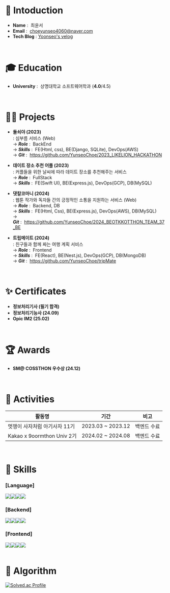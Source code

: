 # 👋 Intoduction
- **Name** : &nbsp;최윤서 
- **Email** : &nbsp;choeyunseo4060@naver.com
- **Tech Blog** : [Yoonseo's velog](https://velog.io/@choeyunseo/posts/)
<br>

# 🎓 Education
- **University** : &nbsp;상명대학교 소프트웨어학과 (**4.0**/4.5)
<br>

# 👩‍💻 Projects
- **돌쇠야 (2023)** <br>
 : 심부름 서비스 (Web) <br>
 &#8594; ***Role***&nbsp;:&nbsp;&nbsp;BackEnd <br>
 &#8594; ***Skills***&nbsp;:&nbsp;&nbsp;FE(Html, css), BE(Django, SQLite), DevOps(AWS) <br>
 &#8594; ***Git***&nbsp;:&nbsp;&nbsp;https://github.com/YunseoChoe/2023_LIKELION_HACKATHON
 
- **데이트 장소 추천 어플 (2023)** <br>
  : 커플들을 위한 날씨에 따라 데이트 장소를 추천해주는 서비스 <br>
  &#8594; ***Role***&nbsp;:&nbsp;&nbsp;FullStack <br>
  &#8594; ***Skills***&nbsp;:&nbsp;&nbsp;FE(Swift UI), BE(Express.js), DevOps(GCP), DB(MySQL) <br>
  
- **댓칼코마니 (2024)** <br>
  : 웹툰 작가와 독자들 간의 긍정적인 소통을 지원하는 서비스 (Web) <br>
  &#8594; ***Role***&nbsp;:&nbsp;&nbsp;Backend, DB <br>
  &#8594; ***Skills***&nbsp;:&nbsp;&nbsp;FE(Html, Css), BE(Express.js), DevOps(AWS), DB(MySQL) <br>
  &#8594; ***Git***&nbsp;:&nbsp;&nbsp;https://github.com/YunseoChoe/2024_BEOTKKOTTHON_TEAM_37_BE <br>
  
- **트립메이트 (2024)** <br>
  : 친구들과 함께 짜는 여행 계획 서비스 <br>
  &#8594; ***Role***&nbsp;:&nbsp;&nbsp;Frontend <br>
  &#8594; ***Skills***&nbsp;:&nbsp;&nbsp;FE(React), BE(Nest.js), DevOps(GCP), DB(MongoDB) <br>
  &#8594; ***Git***&nbsp;:&nbsp;&nbsp;https://github.com/YunseoChoe/tripMate <br>
<br>
  
# ✨ Certificates
 - **정보처리기사 (필기 합격)** <br>
 - **정보처리기능사 (24.09)** <br>
 - **Opic IM2 (25.02)** <br>
<br>

# 🏆 Awards
 - **SM@ COSSTHON 우수상 (24.12)**
<br>

# 💼 Activities
 |활동명|기간|비고|
 |---|---|---|
 |멋쟁이 사자처럼 아기사자 11기|2023.03 ~ 2023.12|백엔드 수료|
 |Kakao x 9oormthon Univ 2기|2024.02 ~ 2024.08|백엔드 수료|
<br>

# 🔨 Skills
### [Language]
<div style="display:flex; flex-direction:row;">
    <img src="https://img.shields.io/badge/Java-007396?style=flat-square&logo=coffeeScript&logoColor=white"/>
    <img src="https://img.shields.io/badge/python-3776AB?style=flat-square&logo=Python&logoColor=white"> 
    <img src="https://img.shields.io/badge/c-A8B9CC?style=flat-square&logo=c&logoColor=white">   
    <img src="https://img.shields.io/badge/c++-00599C?style=flat-square&logo=c++&logoColor=white"> 
    <br>
</div>

### [Backend]
<div style="display:flex; flex-direction:row;">
    <img src="https://img.shields.io/badge/Spring Boot-6DB33F?style=flat-square&logo=Spring Boot&logoColor=white"/></a>
    <img src="https://img.shields.io/badge/mysql-4479A1?style=flat-square&logo=mysql&logoColor=white">
    <img src="https://img.shields.io/badge/apache tomcat-F8DC75?style=flat-square&logo=apachetomcat&logoColor=black">
    <img src="https://img.shields.io/badge/Amazon AWS-232F3E?style=flat-square&logo=Amazon Web Services&logoColor=white"/></a>
    <br>
</div>

### [Frontend]
<div style="display:flex; flex-direction:row;">
    <img src="https://img.shields.io/badge/HTML-E34F26?style=flat-square&logo=HTML5&logoColor=white"/></a>
    <img src="https://img.shields.io/badge/CSS-1572B6?style=flat-square&logo=CSS&logoColor=white"/></a>
    <img src="https://img.shields.io/badge/JavaScript-F7DF1E?style=flat-square&logo=JavaScript&logoColor=white"/></a>
    <img src="https://img.shields.io/badge/React-20232A?style=flat-square&logo=react&logoColor=61DAFB">
</div>

<br>

# 🏅 Algorithm
[![Solved.ac Profile](http://mazassumnida.wtf/api/v2/generate_badge?boj=sky09508)](https://solved.ac/sky09508/)
<br>
